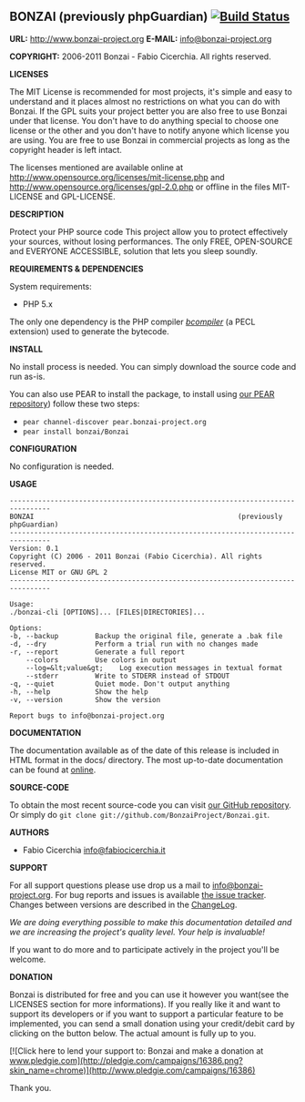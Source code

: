 ## BONZAI (previously phpGuardian) [![Build Status](https://secure.travis-ci.org/BonzaiProject/Bonzai.png)](http://travis-ci.org/BonzaiProject/Bonzai)

**URL:** <http://www.bonzai-project.org>
**E-MAIL:** <info@bonzai-project.org>

**COPYRIGHT:** 2006-2011 Bonzai - Fabio Cicerchia. All rights reserved.

**LICENSES**

The MIT License is recommended for most projects, it's simple and easy to
understand and it places almost no restrictions on what you can do with
Bonzai. If the GPL suits your project better you are also free to use
Bonzai under that license. You don't have to do anything special to
choose one license or the other and you don't have to notify anyone which
license you are using. You are free to use Bonzai in commercial projects
as long as the copyright header is left intact.

The licenses mentioned are available online at
http://www.opensource.org/licenses/mit-license.php and
http://www.opensource.org/licenses/gpl-2.0.php or offline in the files
MIT-LICENSE and GPL-LICENSE.

**DESCRIPTION**

Protect your PHP source code
This project allow you to protect effectively your sources, without losing
performances. The only FREE, OPEN-SOURCE and EVERYONE ACCESSIBLE, solution
that lets you sleep soundly.

**REQUIREMENTS & DEPENDENCIES**

System requirements:

* PHP 5.x

The only one dependency is the PHP compiler
[_bcompiler_](http://pecl.php.net/package/bcompiler) (a PECL extension) used to
generate the bytecode.

**INSTALL**

No install process is needed. You can simply download the source code and run
as-is.

You can also use PEAR to install the package, to install using [our PEAR
repository](http://pear.bonzai-project.org)) follow these two steps:

* `pear channel-discover pear.bonzai-project.org`
* `pear install bonzai/Bonzai`

**CONFIGURATION**

No configuration is needed.

**USAGE**

```
--------------------------------------------------------------------------------
BONZAI                                                  (previously phpGuardian)
--------------------------------------------------------------------------------
Version: 0.1
Copyright (C) 2006 - 2011 Bonzai (Fabio Cicerchia). All rights reserved.
License MIT or GNU GPL 2
--------------------------------------------------------------------------------

Usage:
./bonzai-cli [OPTIONS]... [FILES|DIRECTORIES]...

Options:
-b, --backup         Backup the original file, generate a .bak file
-d, --dry            Perform a trial run with no changes made
-r, --report         Generate a full report
    --colors         Use colors in output
    --log=&lt;value&gt;    Log execution messages in textual format
    --stderr         Write to STDERR instead of STDOUT
-q, --quiet          Quiet mode. Don't output anything
-h, --help           Show the help
-v, --version        Show the version

Report bugs to info@bonzai-project.org
```

**DOCUMENTATION**

The documentation available as of the date of this release is included in HTML
format in the docs/ directory. The most up-to-date documentation can be found at
[online](http://docs.bonzai-project.org).

**SOURCE-CODE**

To obtain the most recent source-code you can visit
[our GitHub repository](https://github.com/BonzaiProject/Bonzai).
Or simply do `git clone git://github.com/BonzaiProject/Bonzai.git`.

**AUTHORS**

* Fabio Cicerchia <info@fabiocicerchia.it>

**SUPPORT**

For all support questions please use drop us a mail to info@bonzai-project.org.
For bug reports and issues is available
[the issue tracker](https://github.com/BonzaiProject/Bonzai/issues).
Changes between versions are described in the
[ChangeLog](https://github.com/BonzaiProject/Bonzai/blob/master/CHANGELOG).

*We are doing everything possible to make this documentation detailed and we are increasing the project's
quality level. Your help is invaluable!*

If you want to do more and to participate actively in the project you'll be welcome.

**DONATION**

Bonzai is distributed for free and you can use it however you want(see the
LICENSES section for more informations).
If you really like it and want to support its developers or if you want to
support a particular feature to be implemented, you can send a small donation
using your credit/debit card by clicking on the button below.
The actual amount is fully up to you.

[![Click here to lend your support to: Bonzai and make a donation at www.pledgie.com](http://pledgie.com/campaigns/16386.png?skin_name=chrome)](http://www.pledgie.com/campaigns/16386)

Thank you.
